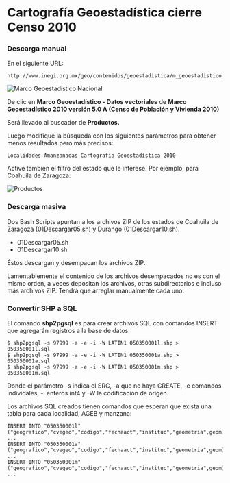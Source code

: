 
# Cartografía Geoestadística cierre Censo 2010

### Descarga manual

En el siguiente URL:

    http://www.inegi.org.mx/geo/contenidos/geoestadistica/m_geoestadistico.aspx

![Marco Geoestadístico Nacional](imagenes/marco-geoestadistico-nacional.jpg)

De clic en **Marco Geoestadístico - Datos vectoriales** de **Marco Geoestadístico 2010 versión 5.0 A (Censo de Población y Vivienda 2010)**

Será llevado al buscador de **Productos.**

Luego modifique la búsqueda con los siguientes parámetros para obtener menos resultados pero más precisos:

    Localidades Amanzanadas Cartografía Geoestadística 2010

Active también el filtro del estado que le interese. Por ejemplo, para Coahuila de Zaragoza:

![Productos](imagenes/productos.jpg)


### Descarga masiva

Dos Bash Scripts apuntan a los archivos ZIP de los estados de Coahuila de Zaragoza (01Descargar05.sh) y Durango (01Descargar10.sh).

* 01Descargar05.sh
* 01Descargar10.sh

Éstos descargan y desempacan los archivos ZIP.

Lamentablemente el contenido de los archivos desempacados no es con el mismo orden, a veces depositan los archivos, otras subdirectorios e incluso más archivos ZIP. Tendrá que arreglar manualmente cada uno.


### Convertir SHP a SQL

El comando **shp2pgsql** es para crear archivos SQL con comandos INSERT que agregarán registros a la base de datos:

    $ shp2pgsql -s 97999 -a -e -i -W LATIN1 050350001l.shp > 050350001l.sql
    $ shp2pgsql -s 97999 -a -e -i -W LATIN1 050350001a.shp > 050350001a.sql
    $ shp2pgsql -s 97999 -a -e -i -W LATIN1 050350001m.shp > 050350001m.sql

Donde el parámetro -s indica el SRC, -a que no haya CREATE, -e comandos individales, -i enteros int4 y -W la codificación de origen.

Los archivos SQL creados tienen comandos que esperan que exista una tabla para cada localidad, AGEB y manzana:

    INSERT INTO "050350001l" ("geografico","cvegeo","codigo","fechaact","instituc","geometria",geom) ...
    INSERT INTO "050350001a" ("geografico","cvegeo","codigo","fechaact","instituc","geometria",geom) ...
    INSERT INTO "050350001m" ("geografico","cvegeo","codigo","fechaact","instituc","geometria",geom) ...
